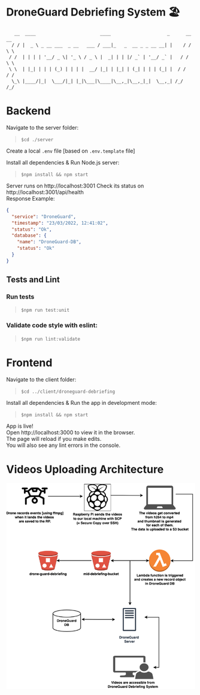 # DroneGuard Debriefing System 🏖
```
   __  ____                        ____                     _      __ __  
  / / |  _ \ _ __ ___  _ __   ___ / ___|_   _  __ _ _ __ __| |    / / \ \ 
 / /  | | | | '__/ _ \| '_ \ / _ \ |  _| | | |/ _` | '__/ _` |   / /   \ \
 \ \  | |_| | | | (_) | | | |  __/ |_| | |_| | (_| | | | (_| |  / /    / /
  \_\ |____/|_|  \___/|_| |_|\___|\____|\__,_|\__,_|_|  \__,_| /_/    /_/ 

```
# Backend

Navigate to the server folder: 
> `$cd ./server`

Create a local `.env` file [based on `.env.template` file]

Install all dependencies & Run Node.js server:
> `$npm install && npm start`

Server runs on http://localhost:3001
Check its status on http://localhost:3001/api/health<br>
Response Example:
```json
{
  "service": "DroneGuard",
  "timestamp": "23/03/2022, 12:41:02",
  "status": "Ok",
  "database": {
    "name": "DroneGuard-DB",
    "status": "Ok"
  }
}
```

## Tests and Lint
### Run tests
> `$npm run test:unit`

### Validate code style with eslint:
> `$npm run lint:validate`

# Frontend

Navigate to the client folder:
> `$cd ../client/droneguard-debriefing`

Install all dependencies & Run the app in development mode:
> `$npm install && npm start`

App is live!<br/> 
Open http://localhost:3000 to view it in the browser.<br />
The page will reload if you make edits.<br />
You will also see any lint errors in the console.

# Videos Uploading Architecture
![video-uploading-architecture](https://github.com/idobetesh/DroneGuard/blob/master/assets/video-uploading-architecture.png)
